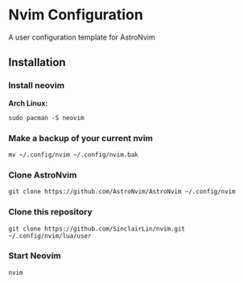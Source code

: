 # Nvim Configuration 
A user configuration template for AstroNvim

## Installation

### Install neovim
**Arch Linux:**
```
sudo pacman -S neovim 
```

### Make a backup of your current nvim
```
mv ~/.config/nvim ~/.config/nvim.bak
```

### Clone AstroNvim
```
git clone https://github.com/AstroNvim/AstroNvim ~/.config/nvim
```

### Clone this repository
```
git clone https://github.com/SinclairLin/nvim.git ~/.config/nvim/lua/user
```

### Start Neovim
```
nvim
```
